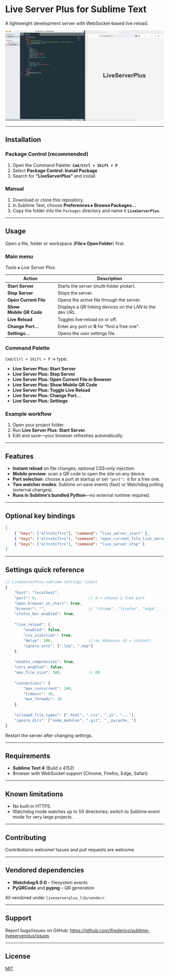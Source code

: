 # Live Server Plus for Sublime Text

A lightweight development server with WebSocket‑based live reload.

![Live Server Plus Demo](./images/liveserverplus1.gif)

---

## Installation

### Package Control (recommended)

1. Open the Command Palette: **`Cmd/Ctrl + Shift + P`**  
2. Select **Package Control: Install Package**  
3. Search for **“LiveServerPlus”** and install.

### Manual

1. Download or clone this repository.  
2. In Sublime Text, choose **Preferences ▸ Browse Packages…**  
3. Copy the folder into the `Packages` directory and name it **`LiveServerPlus`**.

---

## Usage

Open a file, folder or workspace (**File ▸ Open Folder**) first.

### Main menu

*Tools ▸ Live Server Plus*:

| Action | Description |
| ------ | ----------- |
| **Start Server** | Starts the server (multi‑folder picker). |
| **Stop Server** | Stops the server. |
| **Open Current File** | Opens the active file through the server. |
| **Show Mobile QR Code** | Displays a QR linking devices on the LAN to the dev URL. |
| **Live Reload** | Toggles live‑reload on or off. |
| **Change Port…** | Enter any port or **0** for “find a free one”. |
| **Settings…** | Opens the user settings file. |

### Command Palette

`Cmd/Ctrl + Shift + P` → type:

- **Live Server Plus: Start Server**  
- **Live Server Plus: Stop Server**  
- **Live Server Plus: Open Current File in Browser**  
- **Live Server Plus: Show Mobile QR Code**  
- **Live Server Plus: Toggle Live Reload**  
- **Live Server Plus: Change Port…**  
- **Live Server Plus: Settings**

### Example workflow

1. Open your project folder.  
2. Run **Live Server Plus: Start Server**.  
3. Edit and save—your browser refreshes automatically.

---

## Features

- **Instant reload** on file changes; optional CSS‑only injection.  
- **Mobile preview**: scan a QR code to open the site on any device.  
- **Port selection**: choose a port at startup or set `"port": 0` for a free one.  
- **Two watcher modes**: Sublime on‑save events (fast) or Watchdog polling (external changes). 
- **Runs in Sublime’s bundled Python**—no external runtime required.

---

## Optional key bindings

```json
[
    { "keys": ["alt+shift+s"], "command": "live_server_start" },
    { "keys": ["alt+shift+o"], "command": "open_current_file_live_server" },
    { "keys": ["alt+shift+x"], "command": "live_server_stop" }
]
```

---

## Settings quick reference

```js
// LiveServerPlus.sublime-settings (user)
{
    "host": "localhost",
    "port": 0,                       // 0 = choose a free port
    "open_browser_on_start": true,
    "browser": "",                   // "chrome", "firefox", "edge", ...
    "status_bar_enabled": true,

    "live_reload": {
        "enabled": false,
        "css_injection": true,
        "delay": 500,                // ms debounce (0 = instant)
        "ignore_exts": [".log", ".map"]
    },

    "enable_compression": true,
    "cors_enabled": false,
    "max_file_size": 100,            // MB

    "connections": {
        "max_concurrent": 100,
        "timeout": 30,
        "max_threads": 10
    },

    "allowed_file_types": [".html", ".css", ".js", "..."],
    "ignore_dirs": ["node_modules", ".git", "__pycache__"]
}
```

Restart the server after changing settings.

---

## Requirements

- **Sublime Text 4** (Build ≥ 4152)  
- Browser with WebSocket support (Chrome, Firefox, Edge, Safari)

---

## Known limitations

- No built‑in HTTPS.
- Watchdog mode watches up to 50 directories; switch to Sublime‑event mode for very large projects.

---

## Contributing

Contributions welcome! Issues and pull requests are welcome.

---

## Vendored dependencies

- **Watchdog 6.0.0** – filesystem events  
- **PyQRCode** and **pypng** – QR generation  

All vendored under `liveserverplus_lib/vendor/`.

---

## Support

Report bugs/issues on GitHub: <https://github.com/ifrederico/sublime-liveserverplus/issues>

---

## License

[MIT](./LICENSE)